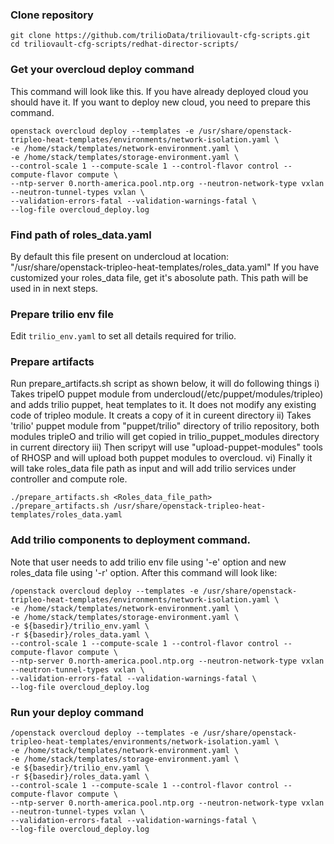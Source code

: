 ### Clone repository
```
git clone https://github.com/trilioData/triliovault-cfg-scripts.git
cd triliovault-cfg-scripts/redhat-director-scripts/
```
### Get your overcloud deploy command
This command will look like this. If you have already deployed cloud you should have it.
If you want to deploy new cloud, you need to prepare this command.

```
openstack overcloud deploy --templates -e /usr/share/openstack-tripleo-heat-templates/environments/network-isolation.yaml \
-e /home/stack/templates/network-environment.yaml \
-e /home/stack/templates/storage-environment.yaml \
--control-scale 1 --compute-scale 1 --control-flavor control --compute-flavor compute \
--ntp-server 0.north-america.pool.ntp.org --neutron-network-type vxlan --neutron-tunnel-types vxlan \
--validation-errors-fatal --validation-warnings-fatal \
--log-file overcloud_deploy.log
```

### Find path of roles_data.yaml
By default this file present on undercloud at location: "/usr/share/openstack-tripleo-heat-templates/roles_data.yaml"
If you have customized your roles_data file, get it's abosolute path. This path will be used in in next steps.
 
### Prepare trilio env file
Edit `trilio_env.yaml` to set all details required for trilio.


### Prepare artifacts 
Run prepare_artifacts.sh script as shown below, it will do following things
i) Takes tripelO puppet module from undercloud(/etc/puppet/modules/tripleo) and adds trilio puppet, heat templates to it. It does not modify any existing code of tripleo module. It creats a copy of it in cureent directory
ii) Takes 'trilio' puppet module from "puppet/trilio" directory of trilio repository, both modules tripleO and trilio will get copied in 
trilio_puppet_modules directory in current directory 
iii) Then scripyt will use "upload-puppet-modules" tools of RHOSP and will upload both puppet modules to overcloud.
vi) Finally it will take roles_data file path as input and will add trilio services under controller and compute role.
```
./prepare_artifacts.sh <Roles_data_file_path>
./prepare_artifacts.sh /usr/share/openstack-tripleo-heat-templates/roles_data.yaml
```

### Add trilio components to deployment command.
Note that user needs to add trilio env file using '-e' option and new roles_data file using '-r' option.
After this command will look like:
```
/openstack overcloud deploy --templates -e /usr/share/openstack-tripleo-heat-templates/environments/network-isolation.yaml \
-e /home/stack/templates/network-environment.yaml \
-e /home/stack/templates/storage-environment.yaml \
-e ${basedir}/trilio_env.yaml \
-r ${basedir}/roles_data.yaml \
--control-scale 1 --compute-scale 1 --control-flavor control --compute-flavor compute \
--ntp-server 0.north-america.pool.ntp.org --neutron-network-type vxlan --neutron-tunnel-types vxlan \
--validation-errors-fatal --validation-warnings-fatal \
--log-file overcloud_deploy.log
```

### Run your deploy command
```
/openstack overcloud deploy --templates -e /usr/share/openstack-tripleo-heat-templates/environments/network-isolation.yaml \
-e /home/stack/templates/network-environment.yaml \
-e /home/stack/templates/storage-environment.yaml \
-e ${basedir}/trilio_env.yaml \
-r ${basedir}/roles_data.yaml \
--control-scale 1 --compute-scale 1 --control-flavor control --compute-flavor compute \
--ntp-server 0.north-america.pool.ntp.org --neutron-network-type vxlan --neutron-tunnel-types vxlan \
--validation-errors-fatal --validation-warnings-fatal \
--log-file overcloud_deploy.log
```

